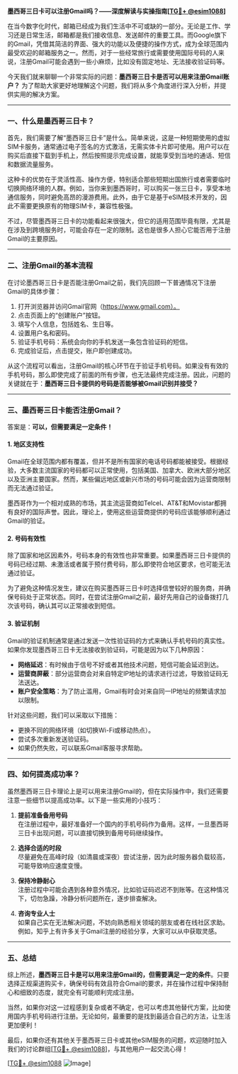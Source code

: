 **墨西哥三日卡可以注册Gmail吗？——深度解读与实操指南[[TG💪+ @esim1088](https://t.me/s/esim1088)]**

在当今数字化时代，邮箱已经成为我们生活中不可或缺的一部分。无论是工作、学习还是日常生活，邮箱都是我们接收信息、发送邮件的重要工具。而Google旗下的Gmail，凭借其简洁的界面、强大的功能以及便捷的操作方式，成为全球范围内最受欢迎的邮箱服务之一。然而，对于一些经常旅行或需要使用国际号码的人来说，注册Gmail可能会遇到一些小麻烦，比如没有固定地址、无法接收验证码等。

今天我们就来聊聊一个非常实际的问题：**墨西哥三日卡是否可以用来注册Gmail账户？** 为了帮助大家更好地理解这个问题，我们将从多个角度进行深入分析，并提供实用的解决方案。

---

### **一、什么是墨西哥三日卡？**

首先，我们需要了解“墨西哥三日卡”是什么。简单来说，这是一种短期使用的虚拟SIM卡服务，通常通过电子签名的方式激活，无需实体卡片即可使用。用户可以在购买后直接下载到手机上，然后按照提示完成设置，就能享受到当地的通话、短信和数据流量服务。

这种卡的优势在于灵活性高、操作方便，特别适合那些短期出国旅行或者需要临时切换网络环境的人群。例如，当你来到墨西哥时，可以购买一张三日卡，享受本地通信服务，同时避免高昂的漫游费用。此外，由于它是基于eSIM技术开发的，因此不需要更换原有的物理SIM卡，兼容性极强。

不过，尽管墨西哥三日卡的功能看起来很强大，但它的适用范围毕竟有限，尤其是在涉及到跨境服务时，可能会存在一定的限制。这也是很多人担心它能否用于注册Gmail的主要原因。

---

### **二、注册Gmail的基本流程**

在讨论墨西哥三日卡是否能注册Gmail之前，我们先回顾一下普通情况下注册Gmail的具体步骤：

1. 打开浏览器并访问Gmail官网（https://www.gmail.com）。
2. 点击页面上的“创建账户”按钮。
3. 填写个人信息，包括姓名、生日等。
4. 设置用户名和密码。
5. 验证手机号码：系统会向你的手机发送一条包含验证码的短信。
6. 完成验证后，点击提交，账户即创建成功。

从这个流程可以看出，注册Gmail的核心环节在于验证手机号码。如果没有有效的手机号码，那么即使完成了前面的所有步骤，也无法最终完成注册。因此，问题的关键就在于：**墨西哥三日卡提供的号码是否能够被Gmail识别并接受？**

---

### **三、墨西哥三日卡能否注册Gmail？**

答案是：**可以，但需要满足一定条件！**

#### **1. 地区支持性**
Gmail在全球范围内都有覆盖，但并不是所有国家的电话号码都能被接受。根据经验，大多数主流国家的号码都可以正常使用，包括美国、加拿大、欧洲大部分地区以及亚洲主要国家。然而，某些偏远地区或新兴市场的号码可能会因为运营商限制而无法通过验证。

墨西哥作为一个相对成熟的市场，其主流运营商如Telcel、AT&T和Movistar都拥有良好的国际声誉。因此，理论上，使用这些运营商提供的号码应该能够顺利通过Gmail的验证。

#### **2. 号码有效性**
除了国家和地区因素外，号码本身的有效性也非常重要。如果墨西哥三日卡提供的号码已经过期、未激活或者属于预付费号码，那么即使符合地区要求，也可能无法通过验证。

为了避免这种情况发生，建议在购买墨西哥三日卡时选择信誉较好的服务商，并确保号码处于正常状态。同时，在尝试注册Gmail之前，最好先用自己的设备拨打几次该号码，确认其可以正常接收到短信。

#### **3. 验证机制**
Gmail的验证机制通常是通过发送一次性验证码的方式来确认手机号码的真实性。如果你发现墨西哥三日卡无法接收到验证码，可能是因为以下几种原因：
- **网络延迟**：有时候由于信号不好或者其他技术问题，短信可能会延迟到达。
- **运营商屏蔽**：部分运营商会对来自特定IP地址的请求进行过滤，导致验证码无法送达。
- **账户安全策略**：为了防止滥用，Gmail有时会对来自同一IP地址的频繁请求加以限制。

针对这些问题，我们可以采取以下措施：
- 更换不同的网络环境（如切换Wi-Fi或移动热点）。
- 尝试多次重新发送验证码。
- 如果仍然失败，可以联系Gmail客服寻求帮助。

---

### **四、如何提高成功率？**

虽然墨西哥三日卡理论上是可以用来注册Gmail的，但在实际操作中，我们还需要注意一些细节以提高成功率。以下是一些实用的小技巧：

1. **提前准备备用号码**  
   在注册过程中，最好准备好一个国内的手机号码作为备用。这样，一旦墨西哥三日卡出现问题，可以直接切换到备用号码继续操作。

2. **选择合适的时段**  
   尽量避免在高峰时段（如清晨或深夜）尝试注册，因为此时服务器负载较高，可能导致响应速度变慢。

3. **保持冷静耐心**  
   注册过程中可能会遇到各种意外情况，比如验证码迟迟不到账等。在这种情况下，切勿急躁，冷静分析问题所在，逐步排查解决。

4. **咨询专业人士**  
   如果自己实在无法解决问题，不妨向熟悉相关领域的朋友或者在线社区求助。例如，知乎上有许多关于Gmail注册的经验分享，大家可以从中获取灵感。

---

### **五、总结**

综上所述，**墨西哥三日卡是可以用来注册Gmail的，但需要满足一定的条件**。只要选择正规渠道购买卡，确保号码有效且符合Gmail的要求，并在操作过程中保持耐心和细致的态度，就完全有可能顺利完成注册。

当然，如果你对这一过程感到复杂或者不确定，也可以考虑其他替代方案，比如使用国内手机号码进行注册。无论如何，最重要的是找到最适合自己的方法，让生活更加便利！

最后，如果你还有其他关于墨西哥三日卡或其他eSIM服务的问题，欢迎随时加入我们的讨论群组[[TG💪+ @esim1088](https://t.me/s/esim1088)]，与其他用户一起交流心得！

[[TG💪+ @esim1088](https://t.me/s/esim1088) ![Image](https://i.postimg.cc/4NQfJmqS/Snipaste-2025-05-13-00-14-12.png)]